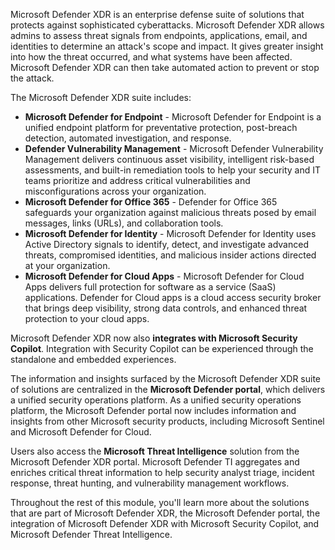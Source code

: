 
Microsoft Defender XDR is an enterprise defense suite of solutions that protects against sophisticated cyberattacks. Microsoft Defender XDR allows admins to assess threat signals from endpoints, applications, email, and identities to determine an attack's scope and impact. It gives greater insight into how the threat occurred, and what systems have been affected. Microsoft Defender XDR can then take automated action to prevent or stop the attack.

The Microsoft Defender XDR suite includes:

- **Microsoft Defender for Endpoint** - Microsoft Defender for Endpoint is a unified endpoint platform for preventative protection, post-breach detection, automated investigation, and response.
- **Defender Vulnerability Management** - Microsoft Defender Vulnerability Management delivers continuous asset visibility, intelligent risk-based assessments, and built-in remediation tools to help your security and IT teams prioritize and address critical vulnerabilities and misconfigurations across your organization.
- **Microsoft Defender for Office 365** - Defender for Office 365 safeguards your organization against malicious threats posed by email messages, links (URLs), and collaboration tools.
- **Microsoft Defender for Identity** - Microsoft Defender for Identity uses Active Directory signals to identify, detect, and investigate advanced threats, compromised identities, and malicious insider actions directed at your organization.
- **Microsoft Defender for Cloud Apps** - Microsoft Defender for Cloud Apps delivers full protection for software as a service (SaaS) applications. Defender for Cloud apps is a cloud access security broker that brings deep visibility, strong data controls, and enhanced threat protection to your cloud apps.

Microsoft Defender XDR now also **integrates with Microsoft Security Copilot**. Integration with Security Copilot can be experienced through the standalone and embedded experiences.

The information and insights surfaced by the Microsoft Defender XDR suite of solutions are centralized in the **Microsoft Defender portal**, which delivers a unified security operations platform. As a unified security operations platform, the Microsoft Defender portal now includes information and insights from other Microsoft security products, including Microsoft Sentinel and Microsoft Defender for Cloud.

Users also access the **Microsoft Threat Intelligence** solution from the Microsoft Defender XDR portal. Microsoft Defender TI aggregates and enriches critical threat information to help security analyst triage, incident response, threat hunting, and vulnerability management workflows.

Throughout the rest of this module, you'll learn more about the solutions that are part of Microsoft Defender XDR, the Microsoft Defender portal, the integration of Microsoft Defender XDR with Microsoft Security Copilot, and Microsoft Defender Threat Intelligence.

